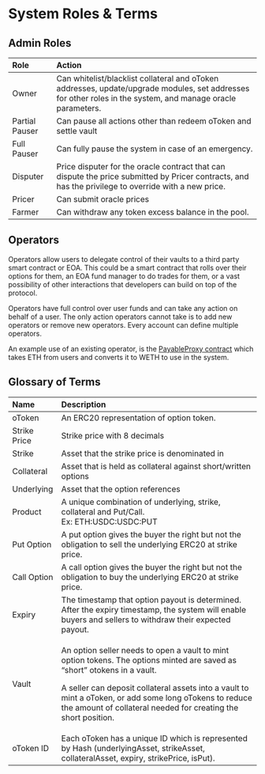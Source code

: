 # System Roles & Terms

## Admin Roles 

| **Role** | **Action** |
| :--- | :--- |
| Owner | Can whitelist/blacklist collateral and oToken addresses, update/upgrade modules, set addresses for other roles in the system, and manage oracle parameters. |
| Partial Pauser | Can pause all actions other than redeem oToken and settle vault  |
| Full Pauser | Can fully pause the system in case of an emergency.  |
| Disputer | Price disputer for the oracle contract that can dispute the price submitted by Pricer contracts, and has the privilege to override with a new price. |
| Pricer | Can submit oracle prices  |
| Farmer | Can withdraw any token excess balance in the pool. |

## Operators

Operators allow users to delegate control of their vaults to a third party smart contract or EOA. This could be a smart contract that rolls over their options for them, an EOA fund manager to do trades for them, or a vast possibility of other interactions that developers can build on top of the protocol.

Operators have full control over user funds and can take any action on behalf of a user. The only action operators cannot take is to add new operators or remove new operators. Every account can define multiple operators.

An example use of an existing operator, is the [PayableProxy contract](https://github.com/opynfinance/GammaProtocol/blob/master/contracts/external/proxies/PayableProxyController.sol) which takes ETH from users and converts it to WETH to use in the system. 

## Glossary of Terms

<table>
  <thead>
    <tr>
      <th style="text-align:left"><b>Name</b>
      </th>
      <th style="text-align:left"><b>Description</b>
      </th>
    </tr>
  </thead>
  <tbody>
    <tr>
      <td style="text-align:left">oToken</td>
      <td style="text-align:left">An ERC20 representation of option token.</td>
    </tr>
    <tr>
      <td style="text-align:left">Strike Price</td>
      <td style="text-align:left">Strike price with 8 decimals</td>
    </tr>
    <tr>
      <td style="text-align:left">Strike</td>
      <td style="text-align:left">Asset that the strike price is denominated in</td>
    </tr>
    <tr>
      <td style="text-align:left">Collateral</td>
      <td style="text-align:left">Asset that is held as collateral against short/written options</td>
    </tr>
    <tr>
      <td style="text-align:left">Underlying</td>
      <td style="text-align:left">Asset that the option references</td>
    </tr>
    <tr>
      <td style="text-align:left">Product</td>
      <td style="text-align:left">A unique combination of underlying, strike, collateral and Put/Call.
        <br
        />Ex: ETH:USDC:USDC:PUT</td>
    </tr>
    <tr>
      <td style="text-align:left">Put Option</td>
      <td style="text-align:left">A put option gives the buyer the right but not the obligation to sell
        the underlying ERC20 at strike price.</td>
    </tr>
    <tr>
      <td style="text-align:left">Call Option</td>
      <td style="text-align:left">A call option gives the buyer the right but not the obligation to buy
        the underlying ERC20 at strike price.</td>
    </tr>
    <tr>
      <td style="text-align:left">Expiry</td>
      <td style="text-align:left">The timestamp that option payout is determined.
        <br />After the expiry timestamp, the system will enable buyers and sellers
        to withdraw their expected payout.</td>
    </tr>
    <tr>
      <td style="text-align:left">Vault</td>
      <td style="text-align:left">
        <p>An option seller needs to open a vault to mint option tokens. The options
          minted are saved as &#x201C;short&#x201D; otokens in a vault.</p>
        <p>A seller can deposit collateral assets into a vault to mint a oToken,
          or add some long oTokens to reduce the amount of collateral needed for
          creating the short position.</p>
      </td>
    </tr>
    <tr>
      <td style="text-align:left">oToken ID</td>
      <td style="text-align:left">Each oToken has a unique ID which is represented by Hash (underlyingAsset,
        strikeAsset, collateralAsset, expiry, strikePrice, isPut).</td>
    </tr>
  </tbody>
</table>

